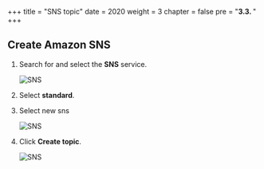 +++
title = "SNS topic"
date = 2020
weight = 3
chapter = false
pre = "<b>3.3. </b>"
+++

## Create Amazon SNS

1. Search for and select the **SNS** service.

   ![SNS](/images/1/3.8.png?width=90pc)

2. Select **standard**.
3. Select new sns

   ![SNS](/images/1/3.9.png?width=90pc)

3. Click **Create topic**.

   ![SNS](/images/1/3.10.png?width=90pc)

